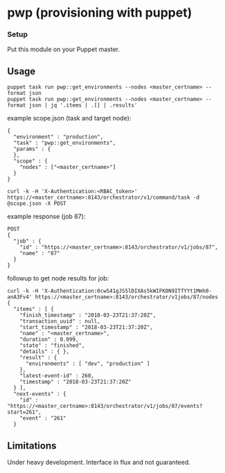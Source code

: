 
# pwp (provisioning with puppet)

### Setup

Put this module on your Puppet master.

## Usage

```
puppet task run pwp::get_environments --nodes <master_certname> --format json
puppet task run pwp::get_environments --nodes <master_certname> --format json | jq '.items | .[] | .results'
```

example scope.json (task and target node):
```
{
  "environment" : "production",
  "task" : "pwp::get_environments",
  "params" : {
  },
  "scope" : {
    "nodes" : ["<master_certname>"]
  }
}
```

```
curl -k -H 'X-Authentication:<RBAC_token>' https://<master_certname>:8143/orchestrator/v1/command/task -d @scope.json -X POST
```

example response (job 87):
```
POST
{
  "job" : {
    "id" : "https://<master_certname>:8143/orchestrator/v1/jobs/87",
    "name" : "87"
  }
}
```

followup to get node results for job:
```
curl -k -H 'X-Authentication:0cwS41gJS5lDIXAs5kWIFK0N9ITfYYt1Mmh0-anA3Fv4' https://<master_certname>:8143/orchestrator/v1jobs/87/nodes
{
  "items" : [ {
    "finish_timestamp" : "2018-03-23T21:37:20Z",
    "transaction_uuid" : null,
    "start_timestamp" : "2018-03-23T21:37:20Z",
    "name" : "<master_certname>",
    "duration" : 0.099,
    "state" : "finished",
    "details" : { },
    "result" : {
      "environments" : [ "dev", "production" ]
    },
    "latest-event-id" : 260,
    "timestamp" : "2018-03-23T21:37:20Z"
  } ],
  "next-events" : {
    "id" : "https://<master_certname>:8143/orchestrator/v1/jobs/87/events?start=261",
    "event" : "261"
  }
```

## Limitations

Under heavy development. Interface in flux and not guaranteed.
